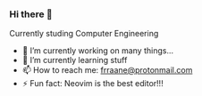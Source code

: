 ### Hi there 👋

Currently studing Computer Engineering

- 🔭 I’m currently working on many things...
- 🌱 I’m currently learning stuff
- 📫 How to reach me: frraane@protonmail.com
- ⚡ Fun fact: Neovim is the best editor!!!

